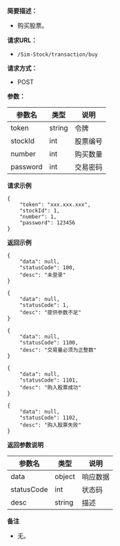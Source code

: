 **简要描述：**

- 购买股票。

**请求URL：**

- ` /Sim-Stock/transaction/buy `

**请求方式：**

- POST

**参数：**

| 参数名 | 类型 | 说明 |
| --- | --- | --- |
| token | string | 令牌 |
| stockId | int | 股票编号 |
| number | int | 购买数量 |
| password | int | 交易密码 |

**请求示例**

```
{
	"token": "xxx.xxx.xxx",
	"stockId": 1,
	"number": 1,
	"password": 123456
}
```

**返回示例**

```
{
    "data": null,
    "statusCode": 100,
    "desc": "未登录"
}

{
    "data": null,
    "statusCode": 1,
    "desc": "提供参数不足"
}

{
    "data": null,
    "statusCode": 1100,
    "desc": "交易量必须为正整数"
}

{
    "data": null,
    "statusCode": 1101,
    "desc": "购入股票成功"
}

{
    "data": null,
    "statusCode": 1102,
    "desc": "购入股票失败"
}
```

 **返回参数说明**

| 参数名 | 类型 | 说明 |
| --- | --- | --- |
| data | object | 响应数据 |
| statusCode | int | 状态码 |
| desc | string | 描述 |

 **备注**

- 无。